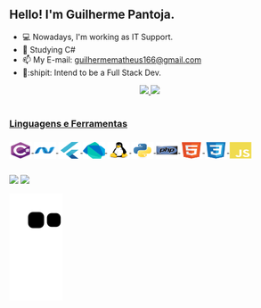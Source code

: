 ## Hello! I'm Guilherme Pantoja.

- :computer: Nowadays, I'm working as IT Support.
- 🌱 Studying C#
- 📫 My E-mail: guilhermematheus166@gmail.com
- 🌿:shipit: Intend to be a Full Stack Dev.

<div align="center">
  <a href="https://github.com/guilxp">
  <img height="180em" src="https://github-readme-stats.vercel.app/api?username=guilxp&show_icons=true&theme=dark&include_all_commits=true&count_private=true">
  <img height="180em" src="https://github-readme-stats.vercel.app/api/top-langs/?username=guilxp&layout=compact&langs_count=7&theme=dark">
</div>

<div style="display: inline_block"><br>
  <h3>Linguagens e Ferramentas<h3>
  <img align="center" alt="Gui-Csharp" height="30" width="40" src="https://raw.githubusercontent.com/devicons/devicon/master/icons/csharp/csharp-original.svg">
  <img align="center" alt="Gui-dot-net" height="30" width="40" src="https://github.com/devicons/devicon/blob/master/icons/dot-net/dot-net-original.svg">
  <img align="center" alt="Gui-Flutter" height="30" width="40" src="https://raw.githubusercontent.com/devicons/devicon/1119b9f84c0290e0f0b38982099a2bd027a48bf1/icons/flutter/flutter-original.svg">
  <img align="center" alt="Gui-Dart" height="30" width="40" src="https://raw.githubusercontent.com/devicons/devicon/1119b9f84c0290e0f0b38982099a2bd027a48bf1/icons/dart/dart-original.svg">
  <img align="center" alt="Gui-Linux" height="30" width="40" src="https://github.com/devicons/devicon/blob/master/icons/linux/linux-original.svg">
  <img align="center" alt="Gui-Python" height="30" width="40" src="https://raw.githubusercontent.com/devicons/devicon/master/icons/python/python-original.svg">
  <img align="center" alt="Gui-PHP" height="30" width="40" src="https://github.com/devicons/devicon/blob/master/icons/php/php-original.svg">
  <img align="center" alt="Gui-HTML" height="30" width="40" src="https://raw.githubusercontent.com/devicons/devicon/master/icons/html5/html5-original.svg">
  <img align="center" alt="Gui-CSS" height="30" width="40" src="https://raw.githubusercontent.com/devicons/devicon/master/icons/css3/css3-original.svg">
  <img align="center" alt="Gui-Js" height="30" width="40" src="https://raw.githubusercontent.com/devicons/devicon/master/icons/javascript/javascript-plain.svg">
</div>

  ##
  
<div>
    <a href="https://www.linkedin.com/in/guilherme-pantoja-7694a6208/" target="_blank"><img src="https://img.shields.io/badge/-LinkedIn-%230077B5?style=for-the-badge&logo=linkedin&logoColor=white" target="_blank"></a> 
    <a href="https://codepen.io/guilxp" target="_blank"><img src="https://img.shields.io/badge/Codepen-000000?style=for-the-badge&logo=codepen&logoColor=white" target="_blank"></a>
</div>

![Snake animation](https://github.com/guilxp/guilxp/blob/output/github-contribution-grid-snake.svg)
 
